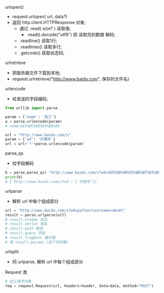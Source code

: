 urlopen()
* request.urlopen( url, data?)
* 返回 http.client.HTTPResponse 对象;
    * 通过 .read( size? ) 读取值;
        * .read().decode("utf8") 把 读取完的数据 解码;
    * .readline() 读取1行;
    * .readlines() 读取多行;
    * .getcode() 获取状态码;


urlretrieve
* 把服务器文件下载到本地;
* request.urlretrieve("http://www.baidu.com", 保存的文件名)


urlencode
* 给发送的字段编码;
```py
from urllib import parse

param = {'name': '张三'}
a = parse.urlencode(param)
# name=%E5%BC%A0%E4%B8%89
```
```py
url = "http://www.baidu.com/s"
param = {'wd': '刘德华'}
url = url+'?'+parse.urlencode(param)
```

parse_qs
* 给字段解码
```py
b = parse.parse_qs( "http://www.baidu.com/s?wd=%E5%88%98%E5%BE%B7%E5%8D%8E" )
print(b)   
# {'http://www.baidu.com/s?wd': ['刘德华']}
```

urlparse
* 解析 url 中每个组成部分
```py
url = "http://www.baidu.com/s?wd=python?username=abc#1"
result = parse.urlparse(url)
# result.scheme 协议
# result.netloc 域名
# result.path 路径
# result.query 字段
# result.fragment 锚点值
# 特 result.params (这个可忽略)
```
urlsplit
* 同 urlparse, 解析 url 中每个组成部分



Request 类
```py
# 定义请求对象
req = request.Request(url, headers=header, data=data, method="POST")
```

